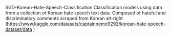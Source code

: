 SGD-Korean-Hate-Speech-Classification
Classification models using data from a collection of Korean hate speech text data. Composed of hateful and discriminatory comments scraped from Korean alt-right (https://www.kaggle.com/datasets/captainnemo9292/korean-hate-speech-dataset/data )
